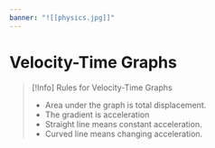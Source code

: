 ```yaml
---
banner: "![[physics.jpg]]"
---
```

# Velocity-Time Graphs

> [!Info] Rules for Velocity-Time Graphs 
> - Area under the graph is total displacement.
> - The gradient is acceleration 
> - Straight line means constant acceleration.
> - Curved line means changing acceleration.
